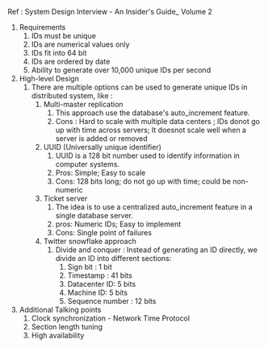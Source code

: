 
Ref : System Design Interview - An Insider's Guide_ Volume 2  

1. Requirements
   1. IDs must be unique
   2. IDs are numerical values only
   3. IDs fit into 64 bit
   4. IDs are ordered by date
   5. Ability to generate over 10,000 unique IDs per second
2. High-level Design
   1. There are multiple options can be used to generate unique IDs in distributed system, like :
      1. Multi-master replication
         1. This approach use the database's auto_increment feature.
         2. Cons : Hard to scale with multiple data centers ; IDs donot go up with time across servers; It doesnot scale well when a server is added or removed
      2. UUID (Universally unique identifier)
         1. UUID is a 128 bit number used to identify information in computer systems.
         2. Pros: Simple; Easy to scale
         3. Cons: 128 bits long; do not go up with time; could be non-numeric
      3. Ticket server
         1. The idea is to use a centralized auto_increment feature in a single database server.
         2. pros: Numeric IDs; Easy to implement
         3. Cons: Single point of failures
      4. Twitter snowflake approach
         1. Divide and conquer : Instead of generating an ID directly, we divide an ID into different sections:
            1. Sign bit : 1 bit
            2. Timestamp : 41 bits
            3. Datacenter ID: 5 bits
            4. Machine ID: 5 bits
            5. Sequence number : 12 bits
3. Additional Talking points
   1. Clock synchronization - Network Time Protocol
   2. Section length tuning
   3. High availability